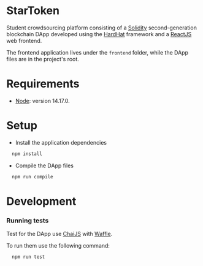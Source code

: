 # StarToken

Student crowdsourcing platform consisting of a [Solidity](https://docs.soliditylang.org/en/v0.8.7/) second-generation
blockchain DApp developed using the [HardHat](https://hardhat.org/) framework and a [ReactJS](https://reactjs.org/) web
frontend.

The frontend application lives under the `frontend` folder, while the DApp files are in the project's root.

# Requirements

- [Node](https://nodejs.org/en/): version 14.17.0.

# Setup

- Install the application dependencies

```bash
  npm install
```

- Compile the DApp files

```bash
  npm run compile
```

# Development

### Running tests

Test for the DApp use [ChaiJS](https://www.chaijs.com/) with [Waffle](https://getwaffle.io/).

To run them use the following command:

```bash
  npm run test
```
